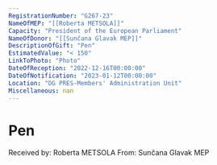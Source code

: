 ```yaml
---
RegistrationNumber: "G267-23"
NameOfMEP: "[[Roberta METSOLA]]"
Capacity: "President of the European Parliament"
NameOfDonor: "[[Sunčana Glavak MEP]]"
DescriptionOfGift: "Pen"
EstimatedValue: "< 150"
LinkToPhoto: "Photo"
DateOfReception: "2022-12-16T00:00:00"
DateOfNotification: "2023-01-12T00:00:00"
Location: "DG PRES-Members' Administration Unit"
Miscellaneous: nan
---
```


# Pen

Received by: Roberta METSOLA
From: Sunčana Glavak MEP
